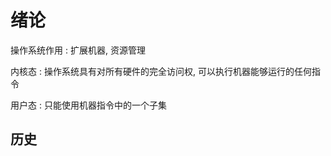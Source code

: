 <!--
    vi: ft=pandoc.markdown
-->

# 绪论

操作系统作用
: 扩展机器, 资源管理

内核态
: 操作系统具有对所有硬件的完全访问权, 可以执行机器能够运行的任何指令

用户态
: 只能使用机器指令中的一个子集

## 历史
